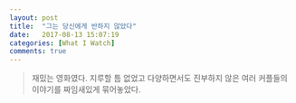 ```yaml
---
layout: post
title:  "그는 당신에게 반하지 않았다"
date:   2017-08-13 15:07:19
categories: [What I Watch]
comments: true
---
```


> 재밌는 영화였다. 지루할 틈 없었고 다양하면서도 진부하지 않은 여러 커플들의 이야기를 짜임새있게 묶어놓았다.